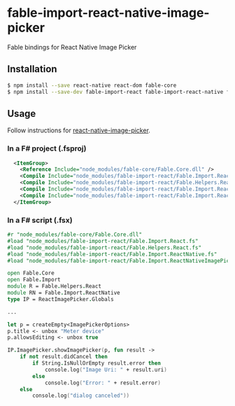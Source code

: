 # fable-import-react-native-image-picker

Fable bindings for React Native Image Picker

## Installation

```sh
$ npm install --save react-native react-dom fable-core
$ npm install --save-dev fable-import-react fable-import-react-native fable-import-react-native-image-picker
```

## Usage

Follow instructions for [react-native-image-picker](https://github.com/marcshilling/react-native-image-picker).

### In a F# project (.fsproj)

```xml
  <ItemGroup>
    <Reference Include="node_modules/fable-core/Fable.Core.dll" />
    <Compile Include="node_modules/fable-import-react/Fable.Import.React.fs" />    
    <Compile Include="node_modules/fable-import-react/Fable.Helpers.React.fs" />
    <Compile Include="node_modules/fable-import-react/Fable.Import.ReactNative.fs" />
    <Compile Include="node_modules/fable-import-react/Fable.Import.ReactNativeImagePicker.fs" />        
  </ItemGroup>
```

### In a F# script (.fsx)

```fsharp
#r "node_modules/fable-core/Fable.Core.dll"
#load "node_modules/fable-import-react/Fable.Import.React.fs"
#load "node_modules/fable-import-react/Fable.Helpers.React.fs"
#load "node_modules/fable-import-react/Fable.Import.ReactNative.fs"
#load "node_modules/fable-import-react/Fable.Import.ReactNativeImagePicker.fs"

open Fable.Core
open Fable.Import
module R = Fable.Helpers.React
module RN = Fable.Import.ReactNative
type IP = ReactImagePicker.Globals

...

let p = createEmpty<ImagePickerOptions>
p.title <- unbox "Meter device"
p.allowsEditing <- unbox true

IP.ImagePicker.showImagePicker(p, fun result -> 
    if not result.didCancel then
        if String.IsNullOrEmpty result.error then
            console.log("Image Uri: " + result.uri)
        else
            console.log("Error: " + result.error)
    else
        console.log("dialog canceled"))
```